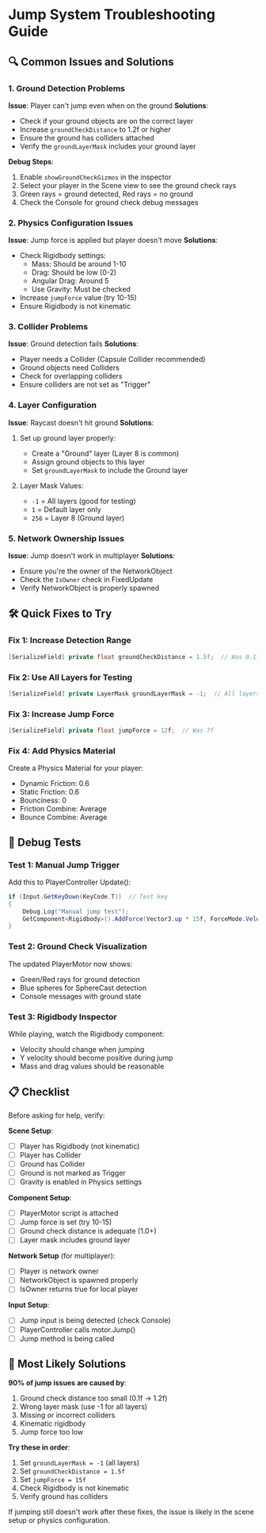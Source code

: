 # Jump System Troubleshooting Guide

## 🔍 Common Issues and Solutions

### **1. Ground Detection Problems**

**Issue**: Player can't jump even when on the ground
**Solutions**:
- Check if your ground objects are on the correct layer
- Increase `groundCheckDistance` to 1.2f or higher
- Ensure the ground has colliders attached
- Verify the `groundLayerMask` includes your ground layer

**Debug Steps**:
1. Enable `showGroundCheckGizmos` in the inspector
2. Select your player in the Scene view to see the ground check rays
3. Green rays = ground detected, Red rays = no ground
4. Check the Console for ground check debug messages

### **2. Physics Configuration Issues**

**Issue**: Jump force is applied but player doesn't move
**Solutions**:
- Check Rigidbody settings:
  - Mass: Should be around 1-10
  - Drag: Should be low (0-2)
  - Angular Drag: Around 5
  - Use Gravity: Must be checked
- Increase `jumpForce` value (try 10-15)
- Ensure Rigidbody is not kinematic

### **3. Collider Problems**

**Issue**: Ground detection fails
**Solutions**:
- Player needs a Collider (Capsule Collider recommended)
- Ground objects need Colliders
- Check for overlapping colliders
- Ensure colliders are not set as "Trigger"

### **4. Layer Configuration**

**Issue**: Raycast doesn't hit ground
**Solutions**:
1. Set up ground layer properly:
   - Create a "Ground" layer (Layer 8 is common)
   - Assign ground objects to this layer
   - Set `groundLayerMask` to include the Ground layer

2. Layer Mask Values:
   - `-1` = All layers (good for testing)
   - `1` = Default layer only
   - `256` = Layer 8 (Ground layer)

### **5. Network Ownership Issues**

**Issue**: Jump doesn't work in multiplayer
**Solutions**:
- Ensure you're the owner of the NetworkObject
- Check the `IsOwner` check in FixedUpdate
- Verify NetworkObject is properly spawned

## 🛠 Quick Fixes to Try

### **Fix 1: Increase Detection Range**
```csharp
[SerializeField] private float groundCheckDistance = 1.5f;  // Was 0.1f
```

### **Fix 2: Use All Layers for Testing**
```csharp
[SerializeField] private LayerMask groundLayerMask = -1;  // All layers
```

### **Fix 3: Increase Jump Force**
```csharp
[SerializeField] private float jumpForce = 12f;  // Was 7f
```

### **Fix 4: Add Physics Material**
Create a Physics Material for your player:
- Dynamic Friction: 0.6
- Static Friction: 0.6
- Bounciness: 0
- Friction Combine: Average
- Bounce Combine: Average

## 🧪 Debug Tests

### **Test 1: Manual Jump Trigger**
Add this to PlayerController Update():
```csharp
if (Input.GetKeyDown(KeyCode.T))  // Test key
{
    Debug.Log("Manual jump test");
    GetComponent<Rigidbody>().AddForce(Vector3.up * 15f, ForceMode.VelocityChange);
}
```

### **Test 2: Ground Check Visualization**
The updated PlayerMotor now shows:
- Green/Red rays for ground detection
- Blue spheres for SphereCast detection
- Console messages with ground state

### **Test 3: Rigidbody Inspector**
While playing, watch the Rigidbody component:
- Velocity should change when jumping
- Y velocity should become positive during jump
- Mass and drag values should be reasonable

## 📋 Checklist

Before asking for help, verify:

**Scene Setup**:
- [ ] Player has Rigidbody (not kinematic)
- [ ] Player has Collider
- [ ] Ground has Collider
- [ ] Ground is not marked as Trigger
- [ ] Gravity is enabled in Physics settings

**Component Setup**:
- [ ] PlayerMotor script is attached
- [ ] Jump force is set (try 10-15)
- [ ] Ground check distance is adequate (1.0+)
- [ ] Layer mask includes ground layer

**Network Setup** (for multiplayer):
- [ ] Player is network owner
- [ ] NetworkObject is spawned properly
- [ ] IsOwner returns true for local player

**Input Setup**:
- [ ] Jump input is being detected (check Console)
- [ ] PlayerController calls motor.Jump()
- [ ] Jump method is being called

## 🎯 Most Likely Solutions

**90% of jump issues are caused by**:
1. Ground check distance too small (0.1f → 1.2f)
2. Wrong layer mask (use -1 for all layers)
3. Missing or incorrect colliders
4. Kinematic rigidbody
5. Jump force too low

**Try these in order**:
1. Set `groundLayerMask = -1` (all layers)
2. Set `groundCheckDistance = 1.5f`
3. Set `jumpForce = 15f`
4. Check Rigidbody is not kinematic
5. Verify ground has colliders

If jumping still doesn't work after these fixes, the issue is likely in the scene setup or physics configuration.
